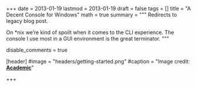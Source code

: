 +++
date = 2013-01-19
lastmod = 2013-01-19
draft = false
tags = []
title = "A Decent Console for Windows"
math = true
summary = """
Redirects to legacy blog post.

On *nix we’re kind of spoilt when it comes to the CLI experience. The console I use most in a GUI environment is the great terminator.
"""

disable_comments = true

[header]
#image = "headers/getting-started.png"
#caption = "Image credit: [**Academic**](https://github.com/gcushen/hugo-academic/)"

+++

<html>
  <head>
    <title>A Decent Console for Windows</title>
    <link rel="canonical" href="https://binarymist.wordpress.com/2013/01/19/a-decent-console-for-windows/"/>
    <meta http-equiv="content-type" content="text/html; charset=utf-8"/>
    <meta http-equiv="refresh" content="3; url=https://binarymist.wordpress.com/2013/01/19/a-decent-console-for-windows/"/>
  </head>
</html>
